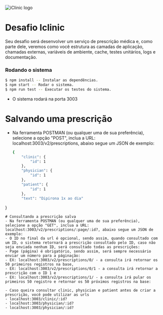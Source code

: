 ![iClinic logo](https://d1ydp7gtfj5fb9.cloudfront.net/static/img/views/home_v2/header/logo.png?1525283729)

# Desafio Iclinic

Seu desafio será desenvolver um serviço de prescrição médica e, como parte dele, veremos como você estrutura as camadas de aplicação, chamadas externas, variáveis de ambiente, cache, testes unitários, logs e documentação.

### Rodando o sistema

```sh
$ npm install -- Instalar as dependências.
$ npm start -- Rodar o sistema.
$ npm run test -- Executar os testes do sistema.
```

- O sistema rodará na porta 3003
# Salvando uma prescrição

- Na ferramenta POSTMAN (ou qualquer uma de sua preferência), selecione a opção "POST", inclua a URL: localhost:3003/v2/prescriptions, abaixo segue um JSON de exemplo:
  ```sh
  {
      "clinic": {
          "id": 1
      },
      "physician": {
          "id": 1
      },
      "patient": {
          "id": 1
      },
      "text": "Dipirona 1x ao dia"
}
```
# Consultando a prescrição salva
- Na ferramenta POSTMAN (ou qualquer uma de sua preferência), selecione a opção "GET", inclua a URL: localhost:3003/v2/prescriptions/:page/:id?, abaixo segue um JSON de exemplo:
- O ID no final da url é opcional, sendo assim, quando consultado com um ID, o sistema retornará a prescrição consultado pelo ID, caso não seja enviada nenhum ID, será consultado todas as prescrições:
- Page (página) é obrigatório, sendo assim, será sempre necessário enviar um número para a páginação:
- EX: localhost:3003/v2/prescriptions/0/ - a consulta irá retornar os 50 primeiros registros na base,
- EX: localhost:3003/v2/prescriptions/0/1 - a consulta irá retornar a prescrição com o ID 1 e
- EX: localhost:3003/v2/prescriptions/1/ - a consulta irá pular os primeiros 50 registro e retornar os 50 próximos registros na base:

- Caso queira consultar clinic, physician e patient antes de criar a prescrição, você pode utilizar as urls
- localhost:3003/clinic/:id?
- localhost:3003/physician/:id?
- localhost:3003/physician/:id?

